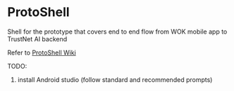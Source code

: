 # ProtoShell
Shell for the prototype that covers end to end flow from WOK mobile app to TrustNet AI backend 

Refer to [ProtoShell Wiki](../../wiki)

TODO:
1. install Android studio (follow standard and recommended prompts)
